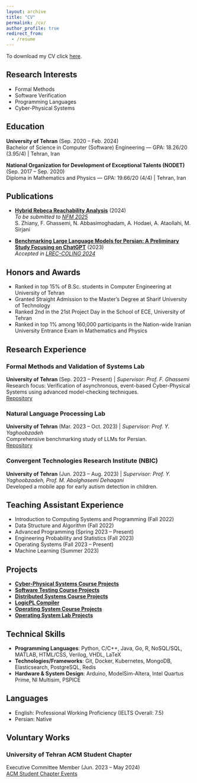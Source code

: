 ```yaml
---
layout: archive
title: "CV"
permalink: /cv/
author_profile: true
redirect_from:
  - /resume
---
```


To download my CV click [here](/files/CV.pdf).

<!-- To download my transcript click [here](/files/Transcript.pdf). -->

## Research Interests
- Formal Methods
- Software Verification
- Programming Languages
- Cyber-Physical Systems

## Education
**University of Tehran** (Sep. 2020 – Feb. 2024)  
Bachelor of Science in Computer (Software) Engineering — GPA: 18.26/20 (3.95/4) | Tehran, Iran

**National Organization for Development of Exceptional Talents (NODET)** (Sep. 2017 – Sep. 2020)  
Diploma in Mathematics and Physics — GPA: 19.66/20 (4/4) | Tehran, Iran

## Publications
- **[Hybrid Rebeca Reachability Analysis](https://arxiv.org/abs/2411.03160)** (2024)  
  *To be submitted to [NFM 2025](https://shemesh.larc.nasa.gov/nfm2025/)*  
   S. Zhiany, F. Ghassemi, N. Abbasimoghadam, A. Hodaei, A. Ataollahi, M. Sirjani

- **[Benchmarking Large Language Models for Persian: A Preliminary Study Focusing on ChatGPT](https://arxiv.org/abs/2404.02403)** (2023)  
  *Accepted in [LREC-COLING 2024](https://lrec-coling-2024.org/)*  
 
## Honors and Awards
- Ranked in top 15% of B.Sc. students in Computer Engineering at University of Tehran
- Granted Straight Admission to the Master’s Degree at Sharif University of Technology
- Ranked 2nd in the 21st Project Day in the School of ECE, University of Tehran
- Ranked in top 1% among 160,000 participants in the Nation-wide Iranian University Entrance Exam in Mathematics and Physics

## Research Experience
### Formal Methods and Validation of Systems Lab  
**University of Tehran** (Sep. 2023 – Present) | *Supervisor: Prof. F. Ghassemi*  
Research focus: Verification of asynchronous, event-based Cyber-Physical Systems using advanced model-checking techniques.  
[Repository](https://github.com/SaeedZhiany/HybridRebecaReachabilityAnalysis/tree/feature/duplicate-state)

### Natural Language Processing Lab  
**University of Tehran** (Mar. 2023 – Oct. 2023) | *Supervisor: Prof. Y. Yaghoobzadeh*  
Comprehensive benchmarking study of LLMs for Persian.  
 [Repository](https://github.com/Nesabbasi/Benchmarking_ChatGPT_for_Persian)

### Convergent Technologies Research Institute (NBIC)  
**University of Tehran** (Jun. 2023 – Aug. 2023) | *Supervisor: Prof. Y. Yaghoobzadeh, Prof. M. Abolghasemi Dehaqani*  
Developed a mobile app for early autism detection in children.

## Teaching Assistant Experience
- Introduction to Computing Systems and Programming (Fall 2022)
- Data Structure and Algorithm (Fall 2022)
- Advanced Programming (Spring 2023 – Present)
- Engineering Probability and Statistics (Fall 2023)
- Operating Systems (Fall 2023 – Present)
- Machine Learning (Summer 2023)

## Projects
- **[Cyber-Physical Systems Course Projects](https://github.com/Nesabbasi/CPS_Course_Projects)**
- **[Software Testing Course Projects](https://github.com/Nesabbasi/Software-Testing-Course-Projects)**
- **[Distributed Systems Course Projects](https://github.com/Nesabbasi/Distributed-Computing-Course-Projects)**
- **[LogicPL Compiler](https://github.com/Nesabbasi/LogicPL-Compiler)**
- **[Operating System Course Projects](https://github.com/Nesabbasi/Operating-Systems)**
- **[Operating System Lab Projects](https://github.com/Nesabbasi/os-lab-xv6)**

## Technical Skills
- **Programming Languages**: Python, C/C++, Java, Go, R, NoSQL/SQL, MATLAB, HTML/CSS, Verilog, VHDL, LaTeX
- **Technologies/Frameworks**: Git, Docker, Kubernetes, MongoDB, Elasticsearch, PostgreSQL, Redis
- **Hardware & System Design**: Arduino, ModelSim-Altera, Intel Quartus Prime, NI Multisim, PSPICE

## Languages
- English: Professional Working Proficiency (IELTS Overall: 7.5)
- Persian: Native

## Voluntary Works
### University of Tehran ACM Student Chapter  
Executive Committee Member (Jun. 2023 – May 2024)  
[ACM Student Chapter Events](https://ut-acm.ir/events/soc2023/)
